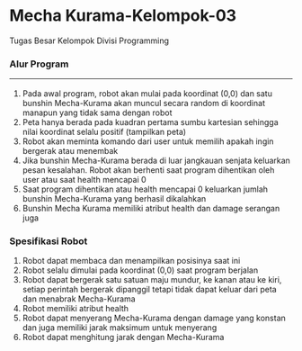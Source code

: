 # Mecha Kurama-Kelompok-03
Tugas Besar Kelompok Divisi Programming 




### Alur Program <hr>
1. Pada awal program, robot akan mulai pada koordinat (0,0) dan satu bunshin Mecha-Kurama akan muncul secara random di koordinat manapun yang tidak sama dengan robot
2. Peta hanya berada pada kuadran pertama sumbu kartesian sehingga nilai koordinat selalu positif (tampilkan peta)
3. Robot akan meminta komando dari user untuk memilih apakah ingin bergerak atau menembak
4. Jika bunshin Mecha-Kurama berada di luar jangkauan senjata keluarkan pesan kesalahan. Robot akan berhenti saat program dihentikan oleh user atau saat health mencapai 0
5. Saat program dihentikan atau health mencapai 0 keluarkan jumlah bunshin Mecha-Kurama yang berhasil dikalahkan
6. Bunshin Mecha Kurama memiliki atribut health dan damage serangan juga

### Spesifikasi Robot 
1. Robot dapat membaca dan menampilkan posisinya saat ini
2. Robot selalu dimulai pada koordinat (0,0) saat program berjalan
3. Robot dapat bergerak satu satuan maju mundur, ke kanan atau ke kiri, setiap perintah bergerak dipanggil tetapi tidak dapat keluar dari peta dan menabrak Mecha-Kurama
4. Robot memiliki atribut health
5. Robot dapat menyerang Mecha-Kurama dengan damage yang konstan dan juga memiliki jarak maksimum untuk menyerang
6. Robot dapat menghitung jarak dengan Mecha-Kurama